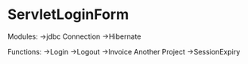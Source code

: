 # ServletLoginForm

Modules:
    ->jdbc Connection
    ->Hibernate

Functions:
    ->Login
    ->Logout
    ->Invoice
  Another Project
    ->SessionExpiry

